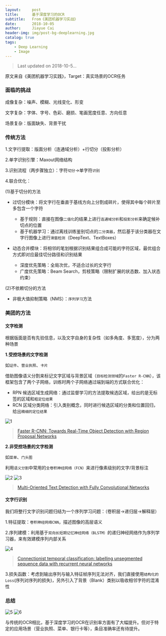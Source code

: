 ```yaml
---
layout:     post
title:      基于深度学习的OCR
subtitle:   From《美团机器学习实战》
date:       2018-10-05
author:     Jiayue Cai
header-img: img/post-bg-deeplearning.jpg
catalog: true
tags:
    - Deep Learning
    - Image
---
```



>Last updated on 2018-10-5... 

原文来自《美团机器学习实践》，Target：真实场景的OCR任务

###  面临的挑战

成像复杂：噪声、模糊、光线变化、形变

文字复杂：字体、字号、色彩、磨损、笔画宽度任意、方向任意

场景复杂：版面缺失、背景干扰

### 传统方法

1.文字行提取：版面分析（连通域分析）+行切分（投影分析）

2.单字识别引擎：Maxout网络结构

3.识别流程（两步骤独立）：字符`切分`->单字符`识别`

4.联合优化：

(1)基于切分的方法
- 过切分模块：将文字行在垂直于基线方向上分割成碎片，使得其中每个碎片至多包含一个字符
	- 基于规则：直接在图像`二值化`的结果上进行`连通域分析`和`投影分析`来确定候补切点的位置
	- 基于机器学习：通过离线训练鉴别切点的`二分类器`，然后基于该分类器在文字行图像上进行`滑窗检测`（DeepText、TextBoxes）
	
- 动态合并模块：将相邻的笔划根据识别结果组合成可能的字符区域，最优组合方式即对应最佳切分路径和识别结果
	- 深度优先策略：全局次优，不适合过长的文字行
	- 广度优先策略：Beam Search，剪枝策略（限制扩展的状态数、加入状态约束）

(2)不依赖切分的方法
- 非极大值抑制策略（NMS）：`序列学习`方法

### 美团的方法

#### 文字检测

根据版面是否有先验信息，以及文字自身的复杂性（如多角度、多宽度），分为两种场景

**1.受控场景的文字检测**

 如`证件`、`营业执照`、`卡片`

借助图像语义分割来标记文字区域与背景区域（`目标检测领域`的`Faster R-CNN`），该框架包含了两个子网络，训练时两个子网络通过端到端的方式联合优化：
- RPN 候选区域生成网络：通过监督学习的方法提取候选区域，给出的是无标签的区域和`粗定位结果`
- RCN 区域分类网络：引入类别概念，同时进行候选区域的分类和位置回归，给出`精细的定位结果`

![1](https://upload-images.jianshu.io/upload_images/13187322-42be6d55e0c6be3d.png?imageMogr2/auto-orient/strip%7CimageView2/2/w/409/format/webp)

> [Faster R-CNN: Towards Real-Time Object Detection with Region Proposal Networks](https://arxiv.org/abs/1506.01497)

**2.非受控场景的文字检测**

如`菜单`、`门头图`

利用`语义分割`中常用的`全卷积神经网络（FCN）`来进行像素级别的文字/背景标注

![2](https://upload-images.jianshu.io/upload_images/13187322-6a92ccedd60da5b8.png?imageMogr2/auto-orient/strip%7CimageView2/2/w/373/format/webp)
![3](https://upload-images.jianshu.io/upload_images/13187322-8d33e5e4b19b399d.png?imageMogr2/auto-orient/strip%7CimageView2/2/w/789/format/webp)

> [Multi-Oriented Text Detection with Fully Convolutional Networks](https://arxiv.org/abs/1604.04018)

#### 文字行识别

我们将整行文字识别问题归结为一个序列学习问题：（卷积层->递归层->解释层）

1.特征提取：`卷积神经网络CNN`，描述图像的高层语义

2.序列建模：利用基于`双向长短期记忆神经网络（BLSTM）`的递归神经网络作为序列学习器，来有效建模序列内部关系

![4](https://upload-images.jianshu.io/upload_images/13187322-036e0ffe9e075668.png?imageMogr2/auto-orient/strip%7CimageView2/2/w/700/format/webp)

>[Connectionist temporal classification: labelling unsegmented sequence data with recurrent neural networks](https://mediatum.ub.tum.de/doc/1292048/file.pdf)

3.损失函数：考虑到输出序列与输入特征帧序列无法对齐，我们直接使用`结构化的Loss`(序列对序列的损失)，另外引入了背景（Blank）类别以吸收相邻字符的混淆性


### 总结

![5](https://upload-images.jianshu.io/upload_images/13187322-8b05230355b68791.jpg?imageMogr2/auto-orient/strip%7CimageView2/2/w/365/format/webp)
![6](https://upload-images.jianshu.io/upload_images/13187322-a0609d5af2f6dea8.jpg?imageMogr2/auto-orient/strip%7CimageView2/2/w/360/format/webp)

与传统的OCR相比，基于深度学习的OCR在识别率方面有了大幅提升。但对于特定的应用场景（营业执照、菜单、银行卡等），条目准确率还有待提升。








